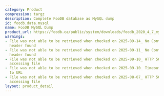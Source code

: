 ```yaml
---
category: Product
compression: targz
description: Complete FooDB database as MySQL dump
id: foodb.data.mysql
name: FooDB MySQL Dump
product_url: https://foodb.ca/public/system/downloads/foodb_2020_4_7_mysql.tar.gz
warnings:
- File was not able to be retrieved when checked on 2025-09-14_ No Content-Length
  header found
- File was not able to be retrieved when checked on 2025-09-11_ No Content-Length
  header found
- File was not able to be retrieved when checked on 2025-09-10_ HTTP 502 error when
  accessing file
- File was not able to be retrieved when checked on 2025-09-10_ Timeout connecting
  to URL
- File was not able to be retrieved when checked on 2025-08-07_ HTTP 500 error when
  accessing file
layout: product_detail
---
```

